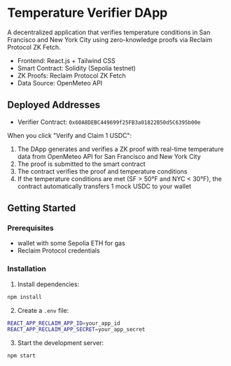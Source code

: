 # Temperature Verifier DApp

A decentralized application that verifies temperature conditions in San Francisco and New York City using zero-knowledge proofs via Reclaim Protocol ZK Fetch.

- Frontend: React.js + Tailwind CSS
- Smart Contract: Solidity (Sepolia testnet)
- ZK Proofs: Reclaim Protocol ZK Fetch
- Data Source: OpenMeteo API


## Deployed Addresses
- Verifier Contract: `0x60A8DEBC449699f25FB3a01822B50d5C6395b00e`

When you click "Verify and Claim 1 USDC":
1. The DApp generates and verifies a ZK proof with real-time temperature data from OpenMeteo API for San Francisco and New York City
2. The proof is submitted to the smart contract
3. The contract verifies the proof and temperature conditions
4. If the temperature conditions are met (SF > 50°F and NYC < 30°F), the contract automatically transfers 1 mock USDC to your wallet







## Getting Started

### Prerequisites
- wallet with some Sepolia ETH for gas
- Reclaim Protocol credentials

### Installation

1. Install dependencies:
```bash
npm install
```

2. Create a `.env` file:
```bash
REACT_APP_RECLAIM_APP_ID=your_app_id
REACT_APP_RECLAIM_APP_SECRET=your_app_secret
```

3. Start the development server:
```bash
npm start
```


